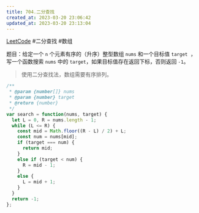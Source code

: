 ```yaml
---
title: 704.二分查找
created_at: 2023-03-20 23:06:42
updated_at: 2023-03-20 23:13:04
---
```

[LeetCode](https://leetcode.cn/problems/binary-search) #二分查找 #数组

题目：给定一个 `n` 个元素有序的（升序）整型数组 `nums` 和一个目标值 `target`  ，写一个函数搜索 `nums` 中的 `target`，如果目标值存在返回下标，否则返回 `-1`。

> 使用二分查找法，数组需要有序排列。

```js
/**
 * @param {number[]} nums
 * @param {number} target
 * @return {number}
 */
var search = function(nums, target) {
  let L = 0, R = nums.length - 1;
  while (L <= R) {
    const mid = Math.floor((R - L) / 2) + L;
    const num = nums[mid];
    if (target === num) {
      return mid;
    }
    else if (target < num) {
      R = mid - 1;
    }
    else {
      L = mid + 1;
    }
  }
  return -1;
};
```
